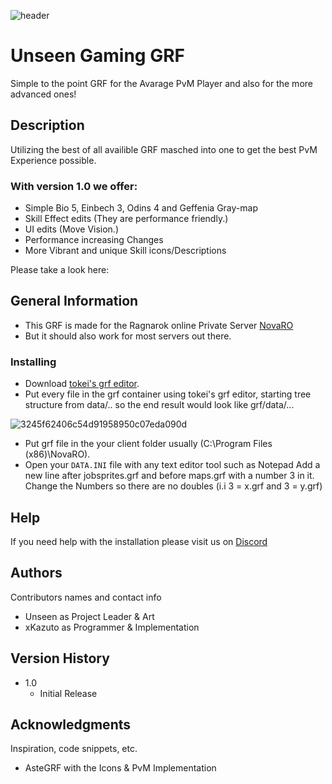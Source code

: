 
![header](https://user-images.githubusercontent.com/70321802/132954909-a9630569-c9bb-416f-a61e-6d4694131e43.png)

# Unseen Gaming GRF

Simple to the point GRF for the Avarage PvM Player and also for the more advanced ones!

## Description

Utilizing the best of all availible GRF masched into one to get the best PvM Experience possible.



### With version 1.0 we offer:

- Simple Bio 5, Einbech 3, Odins 4 and Geffenia Gray-map
- Skill Effect edits (They are performance friendly.)
- UI edits (Move Vision.)
- Performance increasing Changes
- More Vibrant and unique Skill icons/Descriptions

Please take a look here: 



## General Information

* This GRF is made for the Ragnarok online Private Server [NovaRO](https://novaragnarok.com)
* But it should also work for most servers out there.

### Installing
* Download [tokei's grf editor](https://rathena.org/board/topic/77080-grf-grf-editor/).
* Put every file in the grf container using tokei's grf editor, starting tree structure from data/.. so the end result would look like grf/data/...

![3245f62406c54d91958950c07eda090d](https://user-images.githubusercontent.com/70321802/132986373-f7e2ac18-00ef-42f8-add3-1f8b92256930.png)
* Put grf file in the your client folder usually (C:\Program Files (x86)\NovaRO).
* Open your ``DATA.INI`` file with any text editor tool such as Notepad Add a new line after jobsprites.grf and before maps.grf with a number 3 in it. Change the Numbers so there are no doubles (i.i 3 = x.grf and 3 = y.grf)


## Help

If you need help with the installation please visit us on [Discord](https://discord.gg/eAQ3sWeUZr)


## Authors

Contributors names and contact info

* Unseen as Project Leader & Art 
* xKazuto as Programmer & Implementation


## Version History

* 1.0
    * Initial Release


## Acknowledgments

Inspiration, code snippets, etc.
* AsteGRF with the Icons & PvM Implementation
